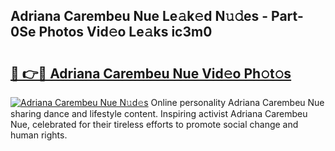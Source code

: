 ## Adriana Carembeu Nue Le𝚊k𝚎d N𝚞𝚍es - Part-0Se Photos Vid𝚎o Le𝚊ks ic3m0

# <h2><a href="http://fb50tid.evod.top/?m=Adriana+Carembeu+Nue">🔗 👉🔴 Adriana Carembeu Nue Vid𝚎o Ph𝚘t𝚘s</a></h2>

[![Adriana Carembeu Nue N𝚞d𝚎s](https://i.imgur.com/8V9OHl7.gif)](http://fb50tid.evod.top/?m=Adriana+Carembeu+Nue)
Online personality Adriana Carembeu Nue sharing dance and lifestyle content. Inspiring activist Adriana Carembeu Nue, celebrated for their tireless efforts to promote social change and human rights. 
